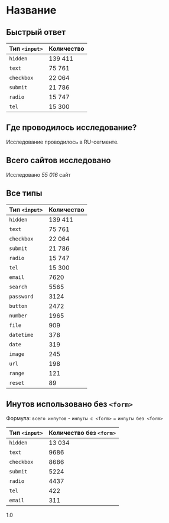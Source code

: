 # Название

## Быстрый ответ

| Тип `<input>` | Количество | 
| ----- | ----- | 
| `hidden`   | 139 411 |
| `text`     | 75 761 |
| `checkbox` | 22 064 |
| `submit`   | 21 786 |
| `radio`    | 15 747 |
| `tel`      | 15 300 |


## Где проводилось исследование?
Исследование проводилось в RU-сегменте.

## Всего сайтов исследовано
Исследовано *55 016* сайт

## Все типы

| Тип `<input>` | Количество | 
| ----- | ----- | 
| `hidden`   | 139 411 |
| `text`     | 75 761 |
| `checkbox` | 22 064 |
| `submit`   | 21 786 |
| `radio`    | 15 747 |
| `tel`      | 15 300 |
| `email`    | 7620 |
| `search`   | 5565 |
| `password` | 3124 |
| `button`   | 2472 |
| `number`   | 1965 |
| `file`     | 909 |
| `datetime` | 378 |
| `date`     | 319 |
| `image`    | 245 |
| `url`      | 198 |
| `range`    | 121 |
| `reset`    | 89 |

## Инутов использовано без `<form>`

Формула: `всего инпутов` - `инпуты с <form>` = `инпуты без <form>`

| Тип `<input>` | Количество без `<form>` | 
| ----- | ----- | 
| `hidden`   | 13 034 |
| `text`     | 9686 |
| `checkbox` | 8686 |
| `submit`   | 5224 |
| `radio`    | 4437 |
| `tel`      | 422 |
| `email`    | 311 |

1.0
